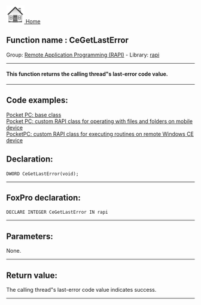 [<img src="../../images/home.png"> Home ](https://github.com/VFPX/Win32API)  

## Function name : CeGetLastError
Group: [Remote Application Programming (RAPI)](../../functions_group.md#Remote_Application_Programming_(RAPI))  -  Library: [rapi](../../Libraries.md#rapi)  
***  


#### This function returns the calling thread"s last-error code value. 
***  


## Code examples:
[Pocket PC: base class](../../samples/sample_440.md)  
[Pocket PC: custom RAPI class for operating with files and folders on mobile device](../../samples/sample_448.md)  
[PocketPC: custom RAPI class for executing routines on remote Windows CE device](../../samples/sample_466.md)  

## Declaration:
```foxpro  
DWORD CeGetLastError(void);  
```  
***  


## FoxPro declaration:
```foxpro  
DECLARE INTEGER CeGetLastError IN rapi  
```  
***  


## Parameters:
None.  
***  


## Return value:
The calling thread"s last-error code value indicates success.  
***  

